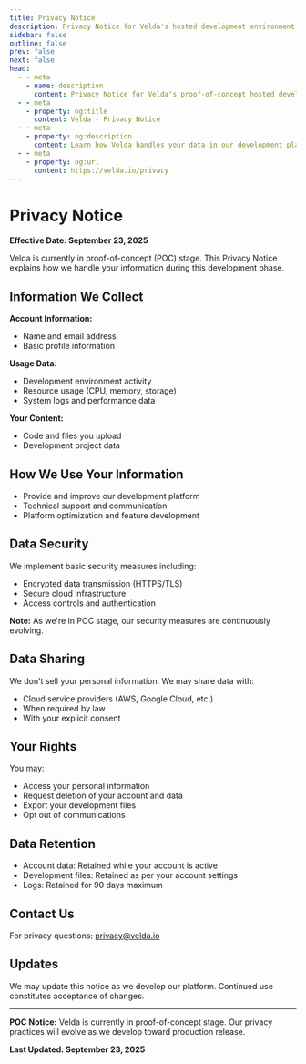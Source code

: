 ```yaml
---
title: Privacy Notice
description: Privacy Notice for Velda's hosted development environment service
sidebar: false
outline: false
prev: false
next: false
head:
  - - meta
    - name: description
      content: Privacy Notice for Velda's proof-of-concept hosted development environment
  - - meta
    - property: og:title
      content: Velda - Privacy Notice
  - - meta
    - property: og:description
      content: Learn how Velda handles your data in our development platform
  - - meta
    - property: og:url
      content: https://velda.io/privacy
---
```


# Privacy Notice

**Effective Date: September 23, 2025**

Velda is currently in proof-of-concept (POC) stage. This Privacy Notice explains how we handle your information during this development phase.

## Information We Collect

**Account Information:**
- Name and email address
- Basic profile information

**Usage Data:**
- Development environment activity
- Resource usage (CPU, memory, storage)
- System logs and performance data

**Your Content:**
- Code and files you upload
- Development project data

## How We Use Your Information

- Provide and improve our development platform
- Technical support and communication
- Platform optimization and feature development

## Data Security

We implement basic security measures including:
- Encrypted data transmission (HTTPS/TLS)
- Secure cloud infrastructure
- Access controls and authentication

**Note:** As we're in POC stage, our security measures are continuously evolving.

## Data Sharing

We don't sell your personal information. We may share data with:
- Cloud service providers (AWS, Google Cloud, etc.)
- When required by law
- With your explicit consent

## Your Rights

You may:
- Access your personal information
- Request deletion of your account and data
- Export your development files
- Opt out of communications

## Data Retention

- Account data: Retained while your account is active
- Development files: Retained as per your account settings
- Logs: Retained for 90 days maximum

## Contact Us

For privacy questions: privacy@velda.io

## Updates

We may update this notice as we develop our platform. Continued use constitutes acceptance of changes.

---

**POC Notice:** Velda is currently in proof-of-concept stage. Our privacy practices will evolve as we develop toward production release.

**Last Updated: September 23, 2025**

